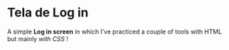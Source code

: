 # Tela de Log in 
A simple **Log in screen** in which I've practiced a couple of tools with HTML but mainly *with CSS* ! 

